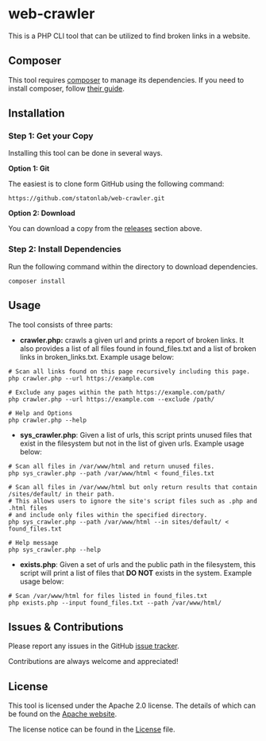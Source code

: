 # web-crawler
This is a PHP CLI tool that can be utilized to find broken links in a website.

## Composer
This tool requires [composer](https://getcomposer.org/) to manage its dependencies. If you need to install composer, follow [their guide](https://getcomposer.org/download/).

## Installation

### Step 1: Get your Copy
Installing this tool can be done in several ways.

**Option 1: Git**

The easiest is to clone form GitHub using the following command:
```
https://github.com/statonlab/web-crawler.git
```

**Option 2: Download**

You can download a copy from the [releases](https://github.com/statonlab/web-crawler/releases) section above.

### Step 2: Install Dependencies
Run the following command within the directory to download dependencies.
```
composer install
```

## Usage
The tool consists of three parts:
- **crawler.php:** crawls a given url and prints a report of broken links. It also provides a list of all files found in found_files.txt and a list of broken links in broken_links.txt. Example usage below: 
```shell
# Scan all links found on this page recursively including this page. 
php crawler.php --url https://example.com

# Exclude any pages within the path https://example.com/path/
php crawler.php --url https://example.com --exclude /path/

# Help and Options
php crawler.php --help
```
- **sys_crawler.php**: Given a list of urls, this script prints unused files that exist in the filesystem but not in the list of given urls. Example usage below:
```shell
# Scan all files in /var/www/html and return unused files.
php sys_crawler.php --path /var/www/html < found_files.txt

# Scan all files in /var/www/html but only return results that contain /sites/default/ in their path.
# This allows users to ignore the site's script files such as .php and .html files 
# and include only files within the specified directory.
php sys_crawler.php --path /var/www/html --in sites/default/ < found_files.txt
 
# Help message
php sys_crawler.php --help
```
- **exists.php**: Given a set of urls and the public path in the filesystem, this script will print a list of files that **DO NOT** exists in the system. Example usage below:
```shell
# Scan /var/www/html for files listed in found_files.txt
php exists.php --input found_files.txt --path /var/www/html/
```

## Issues & Contributions
Please report any issues in the GitHub [issue tracker](https://github.com/statonlab/web-crawler/issues).

Contributions are always welcome and appreciated!

## License
This tool is licensed under the Apache 2.0 license. The details of which can be found on the [Apache website](http://www.apache.org/licenses/LICENSE-2.0).

The license notice can be found in the [License](https://github.com/statonlab/web-crawler/blob/master/License) file.
